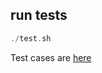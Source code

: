 ## run tests

```dart
./test.sh
```

Test cases are [here](https://github.com/tautalos/web/tree/master/web/test)

